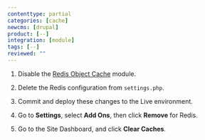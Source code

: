 ```yaml
---
contenttype: partial
categories: [cache]
newcms: [drupal]
product: [--]
integration: [module]
tags: [--]
reviewed: ""
---
```


1. Disable the [Redis Object Cache](https://www.drupal.org/project/redis) module.

1. Delete the Redis configuration from `settings.php`.

1. Commit and deploy these changes to the Live environment.

1. Go to <span class="glyphicons glyphicons-cogwheel"></span> **Settings**, select **Add Ons**, then click **Remove** for Redis.

1. Go to the Site Dashboard, and click <span class="glyphicons glyphicons-cleaning"></span> **Clear Caches**.

